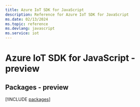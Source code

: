 ```yaml
---
title: Azure IoT SDK for JavaScript
description: Reference for Azure IoT SDK for JavaScript
ms.date: 02/13/2024
ms.topic: reference
ms.devlang: javascript
ms.service: iot
---
```

# Azure IoT SDK for JavaScript - preview
## Packages - preview
[!INCLUDE [packages](iot-index.md)]